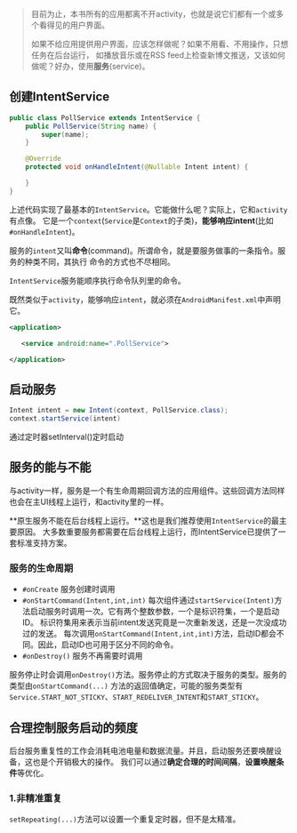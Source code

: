 > 目前为止，本书所有的应用都离不开activity，也就是说它们都有一个或多个看得见的用户界面。
>
> 如果不给应用提供用户界面，应该怎样做呢？如果不用看、不用操作，只想任务在后台运行，
> 如播放音乐或在RSS feed上检查新博文推送，又该如何做呢？好办，使用**服务**(service)。

## 创建IntentService
```java
public class PollService extends IntentService {
    public PollService(String name) {
        super(name);
    }

    @Override
    protected void onHandleIntent(@Nullable Intent intent) {

    }
}
```
上述代码实现了最基本的`IntentService`。它能做什么呢？实际上，它和`activity`有点像。
它是一个`context`(`Service`是`Context`的子类)，**能够响应intent**(比如`#onHandleIntent`)。

服务的`intent`又叫**命令**(command)。所谓命令，就是要服务做事的一条指令。服务的种类不同，其执行
命令的方式也不尽相同。

 `IntentService`服务能顺序执行命令队列里的命令。

 既然类似于`activity`，能够响应`intent`，就必须在`AndroidManifest.xml`中声明它。
 ```xml
 <application>

    <service android:name=".PollService">

 </application>
 ```

## 启动服务
```java
Intent intent = new Intent(context, PollService.class);
context.startService(intent)
```
 通过定时器setInterval()定时启动

## 服务的能与不能
与activity一样，服务是一个有生命周期回调方法的应用组件。这些回调方法同样也会在主UI线程上运行，和activity里的一样。

**原生服务不能在后台线程上运行。**这也是我们推荐使用`IntentService`的最主要原因。
大多数重要服务都需要在后台线程上运行，而IntentService已提供了一套标准支持方案。

### 服务的生命周期

 - `#onCreate` 服务创建时调用
 - `#onStartCommand(Intent,int,int)`
   每次组件通过`startService(Intent)`方法启动服务时调用一次。它有两个整数参数，一个是标识符集，一个是启动ID。
   标识符集用来表示当前intent发送究竟是一次重新发送，还是一次没成功过的发送。
   每次调用`onStartCommand(Intent,int,int)`方法，启动ID都会不同。因此，启动ID也可用于区分不同的命令。
 - `#onDestroy()` 服务不再需要时调用

服务停止时会调用`onDestroy()`方法。服务停止的方式取决于服务的类型。服务的类型由`onStartCommand(...)`
方法的返回值确定，可能的服务类型有`Service.START_NOT_STICKY`、`START_REDELIVER_INTENT`和`START_STICKY`。


## 合理控制服务启动的频度
后台服务重复性的工作会消耗电池电量和数据流量。并且，启动服务还要唤醒设备，这也是个开销极大的操作。
我们可以通过**确定合理的时间间隔**，**设置唤醒条件**等优化。

### 1.非精准重复
`setRepeating(...)`方法可以设置一个重复定时器，但不是太精准。

